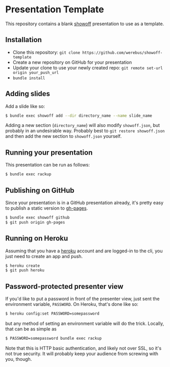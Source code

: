 Presentation Template
=====================
This repository contains a blank [showoff][showoff] presentation to use as a
template.

Installation
-----------
*  Clone this repository:
   `git clone https://github.com/werebus/showoff-template`
*  Create a new repository on GitHub for your presentation
*  Update your clone to use your newly created repo:
   `git remote set-url origin your_push_url`
*  `bundle install`

Adding slides
-------------
Add a slide like so:

```bash
$ bundle exec showoff add --dir directory_name --name slide_name
```

Adding a new section (`directory_name`) will also modify `showoff.json`,
but probably in an undesirable way. Probably best to `git restore showoff.json`
and then add the new section to `showoff.json` yourself.

Running your presentation
-------------------------
This presentation can be run as follows:

```bash
$ bundle exec rackup
```

Publishing on GitHub
--------------------
Since your presentation is in a GitHub presentation already, it's pretty
easy to publish a static version to [gh-pages][gh-pages].

```bash
$ bundle exec showoff github
$ git push origin gh-pages
```

Running on Heroku
-----------------
Assuming that you have a [heroku][heroku] account and are logged-in to
the cli, you just need to create an app and push.

```bash
$ heroku create
$ git push heroku
```

Password-protected presenter view
---------------------------------
If you'd like to put a password in front of the presenter view, just
sent the environment variable, `PASSWORD`. On Heroku, that's done like
so:

```bash
$ heroku config:set PASSWORD=somepassword
```

but any method of setting an environment variable will do the trick.
Locally, that can be as simple as

```bash
$ PASSWORD=somepassword bundle exec rackup
```

Note that this is HTTP basic authentication, and likely not over SSL, so it's
not true security. It will probably keep your audience from screwing
with you, though.

[showoff]: https://github.com/puppetlabs/showoff
[gh-pages]: https://pages.github.com/
[heroku]: http://heroku.com/
